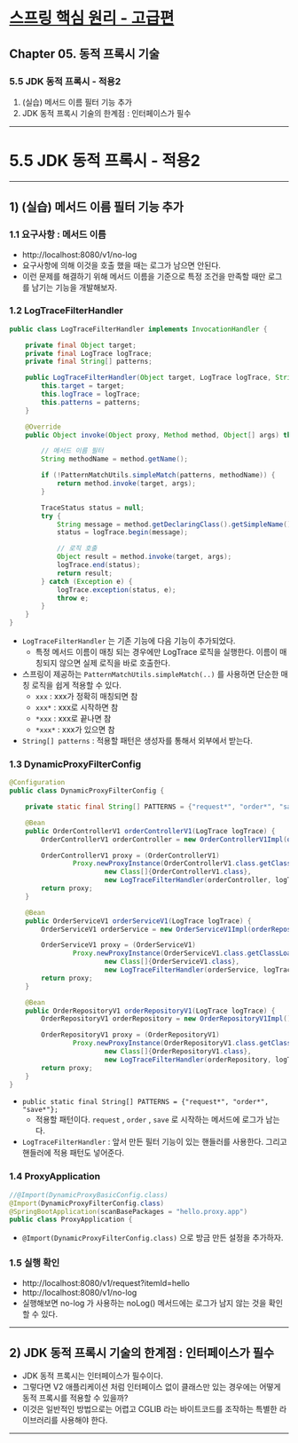 # <a href = "../README.md" target="_blank">스프링 핵심 원리 - 고급편</a>
## Chapter 05. 동적 프록시 기술
### 5.5 JDK 동적 프록시 - 적용2
1) (실습) 메서드 이름 필터 기능 추가
2) JDK 동적 프록시 기술의 한계점 : 인터페이스가 필수

---

# 5.5 JDK 동적 프록시 - 적용2

---

## 1) (실습) 메서드 이름 필터 기능 추가

### 1.1 요구사항 : 메서드 이름
- http://localhost:8080/v1/no-log
- 요구사항에 의해 이것을 호출 했을 때는 로그가 남으면 안된다.
- 이런 문제를 해결하기 위해 메서드 이름을 기준으로 특정 조건을 만족할 때만 로그를 남기는 기능을 개발해보자.

### 1.2 LogTraceFilterHandler
```java
public class LogTraceFilterHandler implements InvocationHandler {

    private final Object target;
    private final LogTrace logTrace;
    private final String[] patterns;

    public LogTraceFilterHandler(Object target, LogTrace logTrace, String[] patterns) {
        this.target = target;
        this.logTrace = logTrace;
        this.patterns = patterns;
    }

    @Override
    public Object invoke(Object proxy, Method method, Object[] args) throws Throwable {

        // 메서드 이름 필터
        String methodName = method.getName();

        if (!PatternMatchUtils.simpleMatch(patterns, methodName)) {
            return method.invoke(target, args);
        }

        TraceStatus status = null;
        try {
            String message = method.getDeclaringClass().getSimpleName()+"."+method.getName()+"()";
            status = logTrace.begin(message);

            // 로직 호출
            Object result = method.invoke(target, args);
            logTrace.end(status);
            return result;
        } catch (Exception e) {
            logTrace.exception(status, e);
            throw e;
        }
    }
}
```
- `LogTraceFilterHandler` 는 기존 기능에 다음 기능이 추가되었다.
  - 특정 메서드 이름이 매칭 되는 경우에만 LogTrace 로직을 실행한다. 이름이 매칭되지 않으면 실제
  로직을 바로 호출한다.
- 스프링이 제공하는 `PatternMatchUtils.simpleMatch(..)` 를 사용하면 단순한 매칭 로직을 쉽게
적용할 수 있다.
  - `xxx` : xxx가 정확히 매칭되면 참
  - `xxx*` : xxx로 시작하면 참
  - `*xxx` : xxx로 끝나면 참
  - `*xxx*` : xxx가 있으면 참
- `String[] patterns` : 적용할 패턴은 생성자를 통해서 외부에서 받는다.

### 1.3 DynamicProxyFilterConfig
```java
@Configuration
public class DynamicProxyFilterConfig {

    private static final String[] PATTERNS = {"request*", "order*", "save*"};

    @Bean
    public OrderControllerV1 orderControllerV1(LogTrace logTrace) {
        OrderControllerV1 orderController = new OrderControllerV1Impl(orderServiceV1(logTrace));

        OrderControllerV1 proxy = (OrderControllerV1)
                Proxy.newProxyInstance(OrderControllerV1.class.getClassLoader(),
                        new Class[]{OrderControllerV1.class},
                        new LogTraceFilterHandler(orderController, logTrace, PATTERNS));
        return proxy;
    }

    @Bean
    public OrderServiceV1 orderServiceV1(LogTrace logTrace) {
        OrderServiceV1 orderService = new OrderServiceV1Impl(orderRepositoryV1(logTrace));

        OrderServiceV1 proxy = (OrderServiceV1)
                Proxy.newProxyInstance(OrderServiceV1.class.getClassLoader(),
                        new Class[]{OrderServiceV1.class},
                        new LogTraceFilterHandler(orderService, logTrace, PATTERNS));
        return proxy;
    }

    @Bean
    public OrderRepositoryV1 orderRepositoryV1(LogTrace logTrace) {
        OrderRepositoryV1 orderRepository = new OrderRepositoryV1Impl();

        OrderRepositoryV1 proxy = (OrderRepositoryV1)
                Proxy.newProxyInstance(OrderRepositoryV1.class.getClassLoader(),
                        new Class[]{OrderRepositoryV1.class},
                        new LogTraceFilterHandler(orderRepository, logTrace, PATTERNS));
        return proxy;
    }
}
```
- `public static final String[] PATTERNS = {"request*", "order*", "save*"};`
  - 적용할 패턴이다. `request` , `order` , `save` 로 시작하는 메서드에 로그가 남는다.
- `LogTraceFilterHandler` : 앞서 만든 필터 기능이 있는 핸들러를 사용한다. 그리고 핸들러에 적용 패턴도
넣어준다.

### 1.4 ProxyApplication
```java
//@Import(DynamicProxyBasicConfig.class)
@Import(DynamicProxyFilterConfig.class)
@SpringBootApplication(scanBasePackages = "hello.proxy.app")
public class ProxyApplication {
```
- `@Import(DynamicProxyFilterConfig.class)` 으로 방금 만든 설정을 추가하자.

### 1.5 실행 확인
- http://localhost:8080/v1/request?itemId=hello
- http://localhost:8080/v1/no-log
- 실행해보면 no-log 가 사용하는 noLog() 메서드에는 로그가 남지 않는 것을 확인할 수 있다.

---

## 2) JDK 동적 프록시 기술의 한계점 : 인터페이스가 필수
- JDK 동적 프록시는 인터페이스가 필수이다.
-  그렇다면 V2 애플리케이션 처럼 인터페이스 없이 클래스만 있는 경우에는 어떻게 동적 프록시를 적용할 수
있을까?
- 이것은 일반적인 방법으로는 어렵고 CGLIB 라는 바이트코드를 조작하는 특별한 라이브러리를 사용해야
한다.

---
